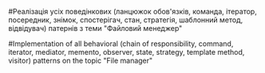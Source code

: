 #Реалізація усіх поведінкових (ланцюжок обов'язків, команда, ітератор, посередник, знімок, спостерігач, стан, стратегія, шаблонний метод, відвідувач) патернів з теми "Файловий менеджер"

#Implementation of all behavioral (chain of responsibility, command, iterator, mediator, memento, observer, state, strategy, template method, visitor) patterns on the topic "File manager"
